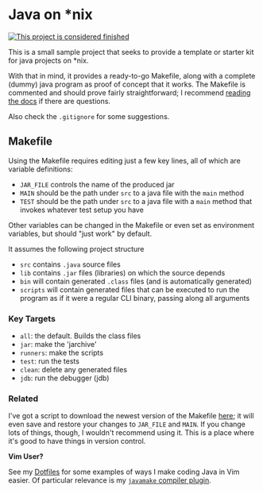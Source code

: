 # Java on \*nix

[![This project is considered finished](https://img.shields.io/badge/status-finished-success.svg)](https://benknoble.github.io/status/finished/)

This is a small sample project that seeks to provide a template or starter kit
for java projects on \*nix.

With that in mind, it provides a ready-to-go Makefile, along with a complete
(dummy) java program as proof of concept that it works. The Makefile is
commented and should prove fairly straightforward; I recommend [reading the
docs][make] if there are questions.

Also check the `.gitignore` for some suggestions.

## Makefile

Using the Makefile requires editing just a few key lines, all of which are
variable definitions:

- `JAR_FILE` controls the name of the produced jar
- `MAIN` should be the path under `src` to a java file with the `main` method
- `TEST` should be the path under `src` to a java file with a `main` method that
  invokes whatever test setup you have

Other variables can be changed in the Makefile or even set as environment
variables, but should "just work" by default.

It assumes the following project structure

- `src` contains `.java` source files
- `lib` contains `.jar` files (libraries) on which the source depends
- `bin` will contain generated `.class` files (and is automatically generated)
- `scripts` will contain generated files that can be executed to run the program
  as if it were a regular CLI binary, passing along all arguments

### Key Targets

- `all`: the default. Builds the class files
- `jar`: make the 'jarchive'
- `runners`: make the scripts
- `test`: run the tests
- `clean`: delete any generated files
- `jdb`: run the debugger (jdb)

### Related

I've got a script to download the newest version of the Makefile [here][script];
it will even save and restore your changes to `JAR_FILE` and `MAIN`. If you
change lots of things, though, I wouldn't recommend using it. This is a place
where it's good to have things in version control.

__Vim User?__

See my [Dotfiles][Dotfiles] for some examples of ways I make coding Java in Vim
easier. Of particular relevance is my [`javamake` compiler plugin][compiler].

[make]: https://www.gnu.org/software/make/manual/html_node/index.html#Top
[Dotfiles]: https://github.com/benknoble/Dotfiles/tree/master/links/vim
[compiler]: https://github.com/benknoble/Dotfiles/blob/master/links/vim/compiler/javamake.vim
[script]: https://github.com/benknoble/Dotfiles/blob/master/links/bin/java-update-mfile
